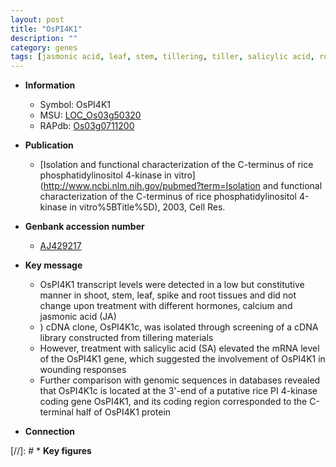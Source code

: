```yaml
---
layout: post
title: "OsPI4K1"
description: ""
category: genes
tags: [jasmonic acid, leaf, stem, tillering, tiller, salicylic acid, root, jasmonic,  pi , shoot]
---
```


* **Information**  
    + Symbol: OsPI4K1  
    + MSU: [LOC_Os03g50320](http://rice.plantbiology.msu.edu/cgi-bin/ORF_infopage.cgi?orf=LOC_Os03g50320)  
    + RAPdb: [Os03g0711200](http://rapdb.dna.affrc.go.jp/viewer/gbrowse_details/irgsp1?name=Os03g0711200)  

* **Publication**  
    + [Isolation and functional characterization of the C-terminus of rice phosphatidylinositol 4-kinase in vitro](http://www.ncbi.nlm.nih.gov/pubmed?term=Isolation and functional characterization of the C-terminus of rice phosphatidylinositol 4-kinase in vitro%5BTitle%5D), 2003, Cell Res.

* **Genbank accession number**  
    + [AJ429217](http://www.ncbi.nlm.nih.gov/nuccore/AJ429217)

* **Key message**  
    + OsPI4K1 transcript levels were detected in a low but constitutive manner in shoot, stem, leaf, spike and root tissues and did not change upon treatment with different hormones, calcium and jasmonic acid (JA)
    + ) cDNA clone, OsPI4K1c, was isolated through screening of a cDNA library constructed from tillering materials
    + However, treatment with salicylic acid (SA) elevated the mRNA level of the OsPI4K1 gene, which suggested the involvement of OsPI4K1 in wounding responses
    + Further comparison with genomic sequences in databases revealed that OsPI4K1c is located at the 3'-end of a putative rice PI 4-kinase coding gene OsPI4K1, and its coding region corresponded to the C-terminal half of OsPI4K1 protein

* **Connection**  

[//]: # * **Key figures**  


